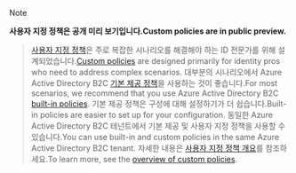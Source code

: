 > [!NOTE]
> <span data-ttu-id="ab755-101">**사용자 지정 정책은 공개 미리 보기입니다.**</span><span class="sxs-lookup"><span data-stu-id="ab755-101">**Custom policies are in public preview.**</span></span>

> <span data-ttu-id="ab755-102">[사용자 지정 정책](..\articles\active-directory-b2c\active-directory-b2c-overview-custom.md#custom-policies)은 주로 복잡한 시나리오를 해결해야 하는 ID 전문가를 위해 설계되었습니다.</span><span class="sxs-lookup"><span data-stu-id="ab755-102">[Custom policies](..\articles\active-directory-b2c\active-directory-b2c-overview-custom.md#custom-policies) are designed primarily for identity pros who need to address complex scenarios.</span></span> <span data-ttu-id="ab755-103">대부분의 시나리오에서 Azure Active Directory B2C [기본 제공 정책](..\articles\active-directory-b2c\active-directory-b2c-overview-custom.md)을 사용하는 것이 좋습니다.</span><span class="sxs-lookup"><span data-stu-id="ab755-103">For most scenarios, we recommend that you use Azure Active Directory B2C [built-in policies](..\articles\active-directory-b2c\active-directory-b2c-overview-custom.md).</span></span> <span data-ttu-id="ab755-104">기본 제공 정책은 구성에 대해 설정하기가 더 쉽습니다.</span><span class="sxs-lookup"><span data-stu-id="ab755-104">Built-in policies are easier to set up for your configuration.</span></span> <span data-ttu-id="ab755-105">동일한 Azure Active Directory B2C 테넌트에서 기본 제공 및 사용자 지정 정책을 사용할 수 있습니다.</span><span class="sxs-lookup"><span data-stu-id="ab755-105">You can use built-in and custom policies in the same Azure Active Directory B2C tenant.</span></span> <span data-ttu-id="ab755-106">자세한 내용은 [사용자 지정 정책 개요](..\articles\active-directory-b2c\active-directory-b2c-overview-custom.md)를 참조하세요.</span><span class="sxs-lookup"><span data-stu-id="ab755-106">To learn more, see the [overview of custom policies](..\articles\active-directory-b2c\active-directory-b2c-overview-custom.md).</span></span>

